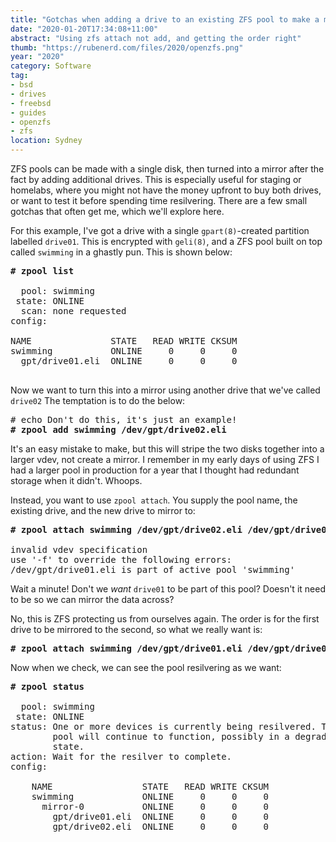 ```yaml
---
title: "Gotchas when adding a drive to an existing ZFS pool to make a mirror"
date: "2020-01-20T17:34:08+11:00"
abstract: "Using zfs attach not add, and getting the order right"
thumb: "https://rubenerd.com/files/2020/openzfs.png"
year: "2020"
category: Software
tag:
- bsd
- drives
- freebsd
- guides
- openzfs
- zfs
location: Sydney
---
```

ZFS pools can be made with a single disk, then turned into a mirror after the fact by adding additional drives. This is especially useful for staging or homelabs, where you might not have the money upfront to buy both drives, or want to test it before spending time resilvering. There are a few small gotchas that often get me, which we'll explore here.

For this example, I've got a drive with a single `gpart(8)`-created partition labelled `drive01`. This is encrypted with `geli(8)`, and a ZFS pool built on top called `swimming` in a ghastly pun. This is shown below:

<!-- I give up on Markdown for pre blocks, it never friggen works -->
<pre>
<span style="font-weight:bold;"># zpool list</span>   
  
  pool: swimming
 state: ONLINE
  scan: none requested
config:   
       
NAME               STATE   READ WRITE CKSUM
swimming           ONLINE     0     0     0
  gpt/drive01.eli  ONLINE     0     0     0

</pre>

Now we want to turn this into a mirror using another drive that we've called `drive02` The temptation is to do the below:

<pre>
# echo Don't do this, it's just an example!
<span style="font-weight:bold;"># zpool add swimming /dev/gpt/drive02.eli</span>
</pre>

It's an easy mistake to make, but this will stripe the two disks together into a larger vdev, not create a mirror. I remember in my early days of using ZFS I had a larger pool in production for a year that I thought had redundant storage when it didn't. Whoops. 

Instead, you want to use `zpool attach`. You supply the pool name, the existing drive, and the new drive to mirror to:

<pre>
<span style="font-weight:bold;"># zpool attach swimming /dev/gpt/drive02.eli /dev/gpt/drive01.eli</span>
     
invalid vdev specification
use '-f' to override the following errors:
/dev/gpt/drive01.eli is part of active pool 'swimming'
</pre>

Wait a minute! Don't we *want* `drive01` to be part of this pool? Doesn't it need to be so we can mirror the data across?

No, this is ZFS protecting us from ourselves again. The order is for the first drive to be mirrored to the second, so what we really want is:

<pre>
<span style="font-weight:bold;"># zpool attach swimming /dev/gpt/drive01.eli /dev/gpt/drive02.eli</span>
</pre>

Now when we check, we can see the pool resilvering as we want:

<pre>
<span style="font-weight:bold;"># zpool status</span>
  
  pool: swimming
 state: ONLINE
status: One or more devices is currently being resilvered. The
        pool will continue to function, possibly in a degraded 
        state.
action: Wait for the resilver to complete.
config:   
       
	NAME                 STATE   READ WRITE CKSUM
	swimming             ONLINE     0     0     0
      mirror-0           ONLINE     0     0     0
	    gpt/drive01.eli  ONLINE     0     0     0
	    gpt/drive02.eli  ONLINE     0     0     0
</pre>     
